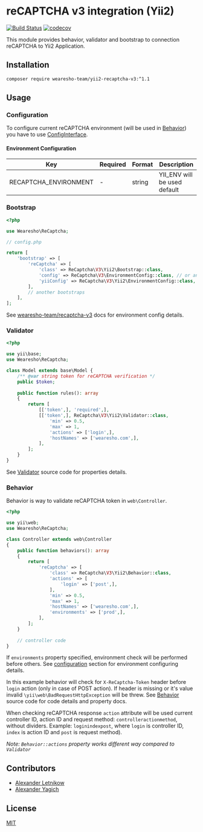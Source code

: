 # reCAPTCHA v3 integration (Yii2)
[![Build Status](https://travis-ci.org/wearesho-team/yii2-recaptcha-v3.svg?branch=master)](https://travis-ci.org/wearesho-team/yii2-recaptcha-v3)
[![codecov](https://codecov.io/gh/wearesho-team/yii2-recaptcha-v3/branch/master/graph/badge.svg)](https://codecov.io/gh/wearesho-team/yii2-recaptcha-v3)

This module provides behavior, validator and bootstrap to connection reCAPTCHA to Yii2 Application.

## Installation

```bash
composer require wearesho-team/yii2-recaptcha-v3:^1.1
```

## Usage

### Configuration
To configure current reCAPTCHA environment (will be used in [Behavior](./src/Behavior.php)) you have to use
[ConfigInterface](./src/ConfigInterface). 

#### Environment Configuration
| Key                      | Required | Format  | Description                  |
|--------------------------|----------|---------|------------------------------|
| RECAPTCHA_ENVIRONMENT    | -        | string  | YII_ENV will be used default |

### Bootstrap
```php
<?php

use Wearesho\ReCaptcha;

// config.php

return [
    'bootstrap' => [
        'reCaptcha' => [
            'class' => ReCaptcha\V3\Yii2\Bootstrap::class,
            'config' => ReCaptcha\V3\EnvironmentConfig::class, // or another config interface implementation
            'yiiConfig' => ReCaptcha\V3\Yii2\EnvironmentConfig::class, // will be used for environment checking
        ],
        // another bootstraps      
    ],
];

```
See [wearesho-team/recaptcha-v3](https://github.com/wearesho-team/recaptcha-v3) docs for environment config details.

### Validator

```php
<?php

use yii\base;
use Wearesho\ReCaptcha;

class Model extends base\Model {
    /** @var string token for reCAPTCHA verification */
    public $token;
    
    public function rules(): array
    {
        return [
            [['token',], 'required',],
            [['token',], ReCaptcha\V3\Yii2\Validator::class,
                'min' => 0.5,
                'max' => 1,
                'actions' => ['login',],
                'hostNames' => ['wearesho.com',],
            ],
        ];
    }
}
```
See [Validator](./src/Validator.php) source code for properties details.

### Behavior
Behavior is way to validate reCAPTCHA token in `web\Controller`.
```php
<?php

use yii\web;
use Wearesho\ReCaptcha;

class Controller extends web\Controller 
{
    public function behaviors(): array
    {
        return [
            'reCaptcha' => [
                'class' => ReCaptcha\V3\Yii2\Behavior::class,
                'actions' => [
                    'login' => ['post',],   
                ],
                'min' => 0.5,
                'max' => 1,
                'hostNames' => ['wearesho.com',],
                'environments' => ['prod',],
            ],      
        ];
    }
    
    // controller code
}
```
If `environments` property specified, environment check will be performed before others.
See [configuration](#configuration) section for environment configuring details.

In this example behavior will check for `X-ReCaptcha-Token` header before `login` action (only in case of POST action).
If header is missing or it's value invalid `\yii\web\BadRequestHttpException` will be threw.
See [Behavior](./src/Behavior.php) source code for code details and property docs.

When checking reCAPTCHA response `action` attribute will be used current controller ID, action ID and request method:
`controlleractionmethod`, without dividers. Example: `loginindexpost`, where `login` is controller ID, `index` is action ID and `post` is request method).

*Note: `Behavior::actions` property works different way compared to `Validator`*

## Contributors
- [Alexander Letnikow](mailto:reclamme@gmail.com)
- [Alexander Yagich](mailto:aleksa.yagich@gmail.com)


## License
[MIT](./LICENSE)
